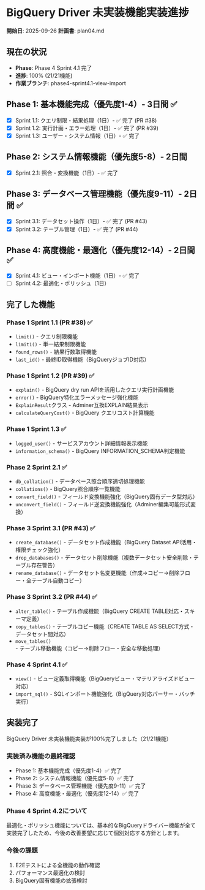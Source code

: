 # BigQuery Driver 未実装機能実装進捗

**開始日**: 2025-09-26
**計画書**: plan04.md

## 現在の状況
- **Phase**: Phase 4 Sprint 4.1 完了
- **進捗**: 100% (21/21機能)
- **作業ブランチ**: phase4-sprint4.1-view-import

## Phase 1: 基本機能完成（優先度1-4）- 3日間 ✅
- [x] Sprint 1.1: クエリ制限・結果処理（1日）- ✅ 完了 (PR #38)
- [x] Sprint 1.2: 実行計画・エラー処理（1日）- ✅ 完了 (PR #39)
- [x] Sprint 1.3: ユーザー・システム情報（1日）- ✅ 完了

## Phase 2: システム情報機能（優先度5-8）- 2日間
- [x] Sprint 2.1: 照合・変換機能（1日）- ✅ 完了

## Phase 3: データベース管理機能（優先度9-11）- 2日間 ✅
- [x] Sprint 3.1: データセット操作（1日）- ✅ 完了 (PR #43)
- [x] Sprint 3.2: テーブル管理（1日）- ✅ 完了 (PR #44)

## Phase 4: 高度機能・最適化（優先度12-14）- 2日間 ✅
- [x] Sprint 4.1: ビュー・インポート機能（1日）- ✅ 完了
- [ ] Sprint 4.2: 最適化・ポリッシュ（1日）

## 完了した機能

### Phase 1 Sprint 1.1 (PR #38) ✅
- `limit()` - クエリ制限機能
- `limit1()` - 単一結果制限機能
- `found_rows()` - 結果行数取得機能
- `last_id()` - 最終ID取得機能（BigQueryジョブID対応）

### Phase 1 Sprint 1.2 (PR #39) ✅
- `explain()` - BigQuery dry run APIを活用したクエリ実行計画機能
- `error()` - BigQuery特化エラーメッセージ強化機能
- `ExplainResult`クラス - Adminer互換EXPLAIN結果表示
- `calculateQueryCost()` - BigQuery クエリコスト計算機能

### Phase 1 Sprint 1.3 ✅
- `logged_user()` - サービスアカウント詳細情報表示機能
- `information_schema()` - BigQuery INFORMATION_SCHEMA判定機能

### Phase 2 Sprint 2.1 ✅
- `db_collation()` - データベース照合順序適切処理機能
- `collations()` - BigQuery照合順序一覧機能
- `convert_field()` - フィールド変換機能強化（BigQuery固有データ型対応）
- `unconvert_field()` - フィールド逆変換機能強化（Adminer編集可能形式変換）

### Phase 3 Sprint 3.1 (PR #43) ✅
- `create_database()` - データセット作成機能（BigQuery Dataset API活用・権限チェック強化）
- `drop_databases()` - データセット削除機能（複数データセット安全削除・テーブル存在警告）
- `rename_database()` - データセット名変更機能（作成→コピー→削除フロー・全テーブル自動コピー）

### Phase 3 Sprint 3.2 (PR #44) ✅
- `alter_table()` - テーブル作成機能（BigQuery CREATE TABLE対応・スキーマ定義）
- `copy_tables()` - テーブルコピー機能（CREATE TABLE AS SELECT方式・データセット間対応）
- `move_tables()` - テーブル移動機能（コピー→削除フロー・安全な移動処理）

### Phase 4 Sprint 4.1 ✅
- `view()` - ビュー定義取得機能（BigQueryビュー・マテリアライズドビュー対応）
- `import_sql()` - SQLインポート機能強化（BigQuery対応パーサー・バッチ実行）

## 実装完了

BigQuery Driver 未実装機能実装が100%完了しました（21/21機能）

### 実装済み機能の最終確認
- Phase 1: 基本機能完成（優先度1-4）✅ 完了
- Phase 2: システム情報機能（優先度5-8）✅ 完了
- Phase 3: データベース管理機能（優先度9-11）✅ 完了
- Phase 4: 高度機能・最適化（優先度12-14）✅ 完了

### Phase 4 Sprint 4.2について
最適化・ポリッシュ機能については、基本的なBigQueryドライバー機能が全て実装完了したため、今後の改善要望に応じて個別対応する方針とします。

### 今後の課題
1. E2Eテストによる全機能の動作確認
2. パフォーマンス最適化の検討
3. BigQuery固有機能の拡張検討
